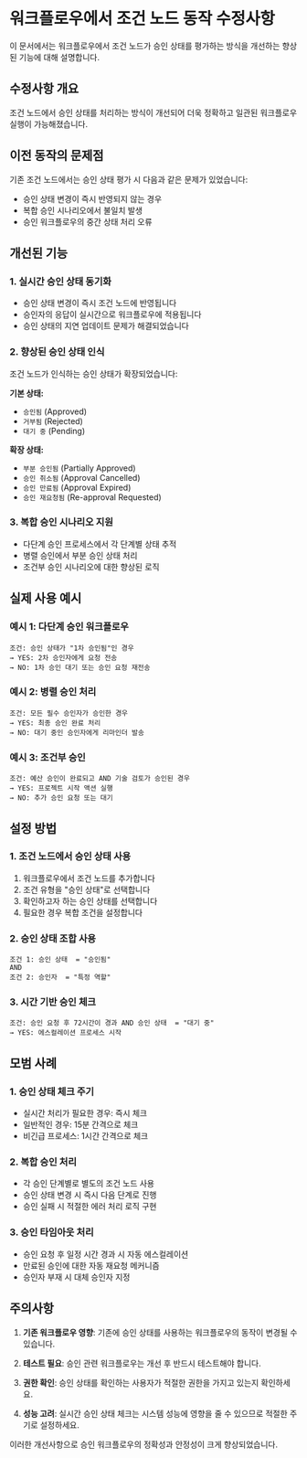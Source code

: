 # 워크플로우에서 조건 노드 동작 수정사항

이 문서에서는 워크플로우에서 조건 노드가 승인 상태를 평가하는 방식을 개선하는 향상된 기능에 대해 설명합니다.

## 수정사항 개요

조건 노드에서 승인 상태를 처리하는 방식이 개선되어 더욱 정확하고 일관된 워크플로우 실행이 가능해졌습니다.

## 이전 동작의 문제점

기존 조건 노드에서는 승인 상태 평가 시 다음과 같은 문제가 있었습니다:

- 승인 상태 변경이 즉시 반영되지 않는 경우
- 복합 승인 시나리오에서 불일치 발생
- 승인 워크플로우의 중간 상태 처리 오류

## 개선된 기능

### 1. 실시간 승인 상태 동기화
- 승인 상태 변경이 즉시 조건 노드에 반영됩니다
- 승인자의 응답이 실시간으로 워크플로우에 적용됩니다
- 승인 상태의 지연 업데이트 문제가 해결되었습니다

### 2. 향상된 승인 상태 인식
조건 노드가 인식하는 승인 상태가 확장되었습니다:

**기본 상태:**
- `승인됨` (Approved)
- `거부됨` (Rejected)
- `대기 중` (Pending)

**확장 상태:**
- `부분 승인됨` (Partially Approved)
- `승인 취소됨` (Approval Cancelled)
- `승인 만료됨` (Approval Expired)
- `승인 재요청됨` (Re-approval Requested)

### 3. 복합 승인 시나리오 지원
- 다단계 승인 프로세스에서 각 단계별 상태 추적
- 병렬 승인에서 부분 승인 상태 처리
- 조건부 승인 시나리오에 대한 향상된 로직

## 실제 사용 예시

### 예시 1: 다단계 승인 워크플로우
```
조건: 승인 상태가 "1차 승인됨"인 경우
→ YES: 2차 승인자에게 요청 전송
→ NO: 1차 승인 대기 또는 승인 요청 재전송
```

### 예시 2: 병렬 승인 처리
```
조건: 모든 필수 승인자가 승인한 경우
→ YES: 최종 승인 완료 처리
→ NO: 대기 중인 승인자에게 리마인더 발송
```

### 예시 3: 조건부 승인
```
조건: 예산 승인이 완료되고 AND 기술 검토가 승인된 경우
→ YES: 프로젝트 시작 액션 실행
→ NO: 추가 승인 요청 또는 대기
```

## 설정 방법

### 1. 조건 노드에서 승인 상태 사용
1. 워크플로우에서 조건 노드를 추가합니다
2. 조건 유형을 "승인 상태"로 선택합니다
3. 확인하고자 하는 승인 상태를 선택합니다
4. 필요한 경우 복합 조건을 설정합니다

### 2. 승인 상태 조합 사용
```
조건 1: 승인 상태  = "승인됨"
AND
조건 2: 승인자  = "특정 역할"
```

### 3. 시간 기반 승인 체크
```
조건: 승인 요청 후 72시간이 경과 AND 승인 상태  = "대기 중"
→ YES: 에스컬레이션 프로세스 시작
```

## 모범 사례

### 1. 승인 상태 체크 주기
- 실시간 처리가 필요한 경우: 즉시 체크
- 일반적인 경우: 15분 간격으로 체크
- 비긴급 프로세스: 1시간 간격으로 체크

### 2. 복합 승인 처리
- 각 승인 단계별로 별도의 조건 노드 사용
- 승인 상태 변경 시 즉시 다음 단계로 진행
- 승인 실패 시 적절한 에러 처리 로직 구현

### 3. 승인 타임아웃 처리
- 승인 요청 후 일정 시간 경과 시 자동 에스컬레이션
- 만료된 승인에 대한 자동 재요청 메커니즘
- 승인자 부재 시 대체 승인자 지정

## 주의사항

1. **기존 워크플로우 영향**: 기존에 승인 상태를 사용하는 워크플로우의 동작이 변경될 수 있습니다.

2. **테스트 필요**: 승인 관련 워크플로우는 개선 후 반드시 테스트해야 합니다.

3. **권한 확인**: 승인 상태를 확인하는 사용자가 적절한 권한을 가지고 있는지 확인하세요.

4. **성능 고려**: 실시간 승인 상태 체크는 시스템 성능에 영향을 줄 수 있으므로 적절한 주기로 설정하세요.

이러한 개선사항으로 승인 워크플로우의 정확성과 안정성이 크게 향상되었습니다.